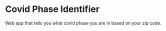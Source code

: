 # Covid Phase Identifier

Web app that tells you what covid phase you are in based on your zip code. 